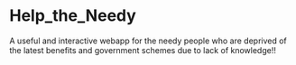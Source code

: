 # Help_the_Needy
A useful and interactive webapp for the needy people who are deprived of the latest benefits and government schemes due to lack of knowledge!!
